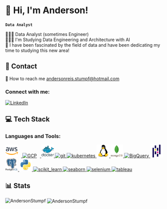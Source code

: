 # 👋 Hi, I'm Anderson!

**`Data Analyst`**

👩🏻‍💻 Data Analyst (sometimes Engineer)<br/>
👨🏻‍🎓 I'm Studying Data Engineering and Architecture with AI<br/>
💭 I have been fascinated by the field of data and have been dedicating my time to studying this new area!<br/>


<h2>📧 Contact</h2>
📩 How to reach me <a href="mailto:andersonreis.stumpf@hotmail.com">andersonreis.stumpf@hotmail.com</a><br/>

<h3 align="left">Connect with me:</h3>
<div>
    <a href="https://www.linkedin.com/in/anderson-stumpf/">
        <img src="https://img.shields.io/badge/LinkedIn-Profile-blue?logo=linkedin&style=flat" alt="LinkedIn">
    </a>
</div>


<h2>💻 Tech Stack</h2>
<h3 align="left">Languages and Tools:</h3>
<p align="left"> 
  <a href="https://aws.amazon.com" target="_blank" rel="noreferrer"> <img src="https://raw.githubusercontent.com/devicons/devicon/master/icons/amazonwebservices/amazonwebservices-original-wordmark.svg" alt="aws" style="padding-right:10px;" width="40" height="40"/> </a>
  <a href="https://cloud.google.com/" target="_blank" rel="noreferrer"> <img src="https://www.svgrepo.com/show/448223/gcp.svg" alt="GCP" style="padding-right:10px;" width="40" height="40"/> </a> 
  <a href="https://www.docker.com/" target="_blank" rel="noreferrer"> <img src="https://raw.githubusercontent.com/devicons/devicon/master/icons/docker/docker-original-wordmark.svg" alt="docker" width="40" height="40"/> </a> 
  <a href="https://git-scm.com/" target="_blank" rel="noreferrer"> <img src="https://www.vectorlogo.zone/logos/git-scm/git-scm-icon.svg" alt="git" width="40" height="40"/> </a> 
  <a href="https://kubernetes.io" target="_blank" rel="noreferrer"> <img src="https://www.vectorlogo.zone/logos/kubernetes/kubernetes-icon.svg" alt="kubernetes" width="40" height="40"/> </a> 
  <a href="https://www.linux.org/" target="_blank" rel="noreferrer"> <img src="https://raw.githubusercontent.com/devicons/devicon/master/icons/linux/linux-original.svg" alt="linux" width="40" height="40"/> </a> 
  <a href="https://www.mongodb.com/" target="_blank" rel="noreferrer"> <img src="https://raw.githubusercontent.com/devicons/devicon/master/icons/mongodb/mongodb-original-wordmark.svg" alt="mongodb" width="40" height="40"/> </a> 
  <a href="https://cloud.google.com/bigquery?hl=en" target="_blank" rel="noreferrer"> <img src="https://cdn.worldvectorlogo.com/logos/google-bigquery-logo-1.svg" alt="BigQuery" width="40" height="40"/> </a> 
  <a href="https://pandas.pydata.org/" target="_blank" rel="noreferrer"> <img src="https://raw.githubusercontent.com/devicons/devicon/2ae2a900d2f041da66e950e4d48052658d850630/icons/pandas/pandas-original.svg" alt="pandas" width="40" height="40"/> </a> 
  <a href="https://www.postgresql.org" target="_blank" rel="noreferrer"> <img src="https://raw.githubusercontent.com/devicons/devicon/master/icons/postgresql/postgresql-original-wordmark.svg" alt="postgresql" width="40" height="40"/> </a> 
  <a href="https://www.python.org" target="_blank" rel="noreferrer"> <img src="https://raw.githubusercontent.com/devicons/devicon/master/icons/python/python-original.svg" alt="python" width="40" height="40"/> </a> 
  <a href="https://scikit-learn.org/" target="_blank" rel="noreferrer"> <img src="https://upload.wikimedia.org/wikipedia/commons/0/05/Scikit_learn_logo_small.svg" alt="scikit_learn" width="40" height="40"/> </a> 
  <a href="https://seaborn.pydata.org/" target="_blank" rel="noreferrer"> <img src="https://seaborn.pydata.org/_images/logo-mark-lightbg.svg" alt="seaborn" width="40" height="40"/> </a> 
  <a href="https://www.selenium.dev" target="_blank" rel="noreferrer"> <img src="https://raw.githubusercontent.com/detain/svg-logos/780f25886640cef088af994181646db2f6b1a3f8/svg/selenium-logo.svg" alt="selenium" width="40" height="40"/> </a> 
  <a href="https://www.tableau.com/" target="_blank" rel="noreferrer"> <img src="https://github.com/gilbarbara/logos/blob/main/logos/tableau-icon.svg" alt="tableau" width="40" height="40"/> </a> </p>


<h2> 📊 Stats </h2>

<p><img align="left" src="https://github-readme-stats.vercel.app/api/top-langs?username=AndersonStumpf&show_icons=true&locale=en&layout=compact" alt="AndersonStumpf" /></p>

<p>&nbsp;<img align="center" src="https://github-readme-stats.vercel.app/api?username=AndersonStumpf&show_icons=true&locale=en" alt="AndersonStumpf" /></p>
